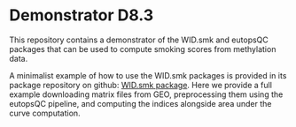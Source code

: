 # Demonstrator D8.3

This repository contains a demonstrator of the WID.smk and eutopsQC packages that can be used to compute smoking scores from methylation data.

A minimalist example of how to use the WID.smk packages is provided in its package repository on github: [WID.smk package](https://github.com/chiaraherzog/WID.smk). Here we provide a full example downloading matrix files from GEO, preprocessing them using the eutopsQC pipeline, and computing the indices alongside area under the curve computation.